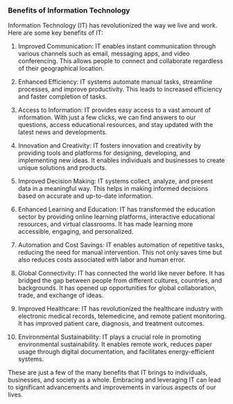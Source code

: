 ###    Benefits of Information Technology

Information Technology (IT) has revolutionized the way we live and work. Here are some key benefits of IT:

1. Improved Communication: IT enables instant communication through various channels such as email, messaging apps, and video conferencing. This allows people to connect and collaborate regardless of their geographical location.

2. Enhanced Efficiency: IT systems automate manual tasks, streamline processes, and improve productivity. This leads to increased efficiency and faster completion of tasks.

3. Access to Information: IT provides easy access to a vast amount of information. With just a few clicks, we can find answers to our questions, access educational resources, and stay updated with the latest news and developments.

4. Innovation and Creativity: IT fosters innovation and creativity by providing tools and platforms for designing, developing, and implementing new ideas. It enables individuals and businesses to create unique solutions and products.

5. Improved Decision Making: IT systems collect, analyze, and present data in a meaningful way. This helps in making informed decisions based on accurate and up-to-date information.

6. Enhanced Learning and Education: IT has transformed the education sector by providing online learning platforms, interactive educational resources, and virtual classrooms. It has made learning more accessible, engaging, and personalized.

7. Automation and Cost Savings: IT enables automation of repetitive tasks, reducing the need for manual intervention. This not only saves time but also reduces costs associated with labor and human error.

8. Global Connectivity: IT has connected the world like never before. It has bridged the gap between people from different cultures, countries, and backgrounds. It has opened up opportunities for global collaboration, trade, and exchange of ideas.

9. Improved Healthcare: IT has revolutionized the healthcare industry with electronic medical records, telemedicine, and remote patient monitoring. It has improved patient care, diagnosis, and treatment outcomes.

10. Environmental Sustainability: IT plays a crucial role in promoting environmental sustainability. It enables remote work, reduces paper usage through digital documentation, and facilitates energy-efficient systems.

These are just a few of the many benefits that IT brings to individuals, businesses, and society as a whole. Embracing and leveraging IT can lead to significant advancements and improvements in various aspects of our lives.
